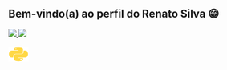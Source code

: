 ## Bem-vindo(a) ao perfil do Renato Silva 😁

 <div>
   <a href="https://github.com/pgmrnt">
   <img height="180em" src="https://github-readme-stats.vercel.app/api?username=pgmrnt&show_icons=true&theme=tokyonight&include_all_commits=true&count_private=true"/>
   <img height="180em" src="https://github-readme-stats.vercel.app/api/top-langs/?username=pgmrnt&layout=compact&langs_count=6&theme=tokyonight"/>

</div>
<div style="display: inline_block"><br>
  <img align="center" alt="PY" height="30" width="40" src="https://raw.githubusercontent.com/devicons/devicon/master/icons/python/python-plain.svg">
</div>
